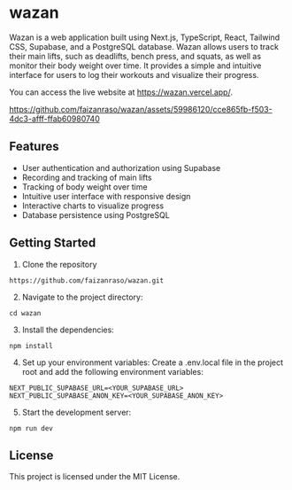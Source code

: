 # wazan

Wazan is a web application built using Next.js, TypeScript, React, Tailwind CSS, Supabase, and a PostgreSQL database. Wazan allows users to track their main lifts, such as deadlifts, bench press, and squats, as well as monitor their body weight over time. It provides a simple and intuitive interface for users to log their workouts and visualize their progress.

You can access the live website at https://wazan.vercel.app/.


https://github.com/faizanraso/wazan/assets/59986120/cce865fb-f503-4dc3-afff-ffab60980740



## Features

- User authentication and authorization using Supabase
- Recording and tracking of main lifts
- Tracking of body weight over time
- Intuitive user interface with responsive design
- Interactive charts to visualize progress
- Database persistence using PostgreSQL

## Getting Started

1. Clone the repository
```
https://github.com/faizanraso/wazan.git
```

2. Navigate to the project directory:
```
cd wazan
```

3. Install the dependencies:
```
npm install
```

4. Set up your environment variables:
Create a .env.local file in the project root and add the following environment variables:
``` 
NEXT_PUBLIC_SUPABASE_URL=<YOUR_SUPABASE_URL>
NEXT_PUBLIC_SUPABASE_ANON_KEY=<YOUR_SUPABASE_ANON_KEY> 
```

5. Start the development server:
```
npm run dev
```

## License
This project is licensed under the MIT License.


